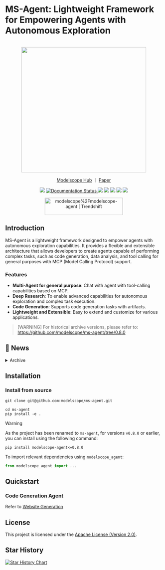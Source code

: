 <h1> MS-Agent: Lightweight Framework for Empowering Agents with Autonomous Exploration</h1>

<p align="center">
    <br>
    <img src="https://modelscope.oss-cn-beijing.aliyuncs.com/modelscope.gif" width="400"/>
    <br>
<p>

<p align="center">
<a href="https://modelscope.cn/home">Modelscope Hub</a> ｜ <a href="https://arxiv.org/abs/2309.00986">Paper</a>
<br>
</p>

<p align="center">
<img src="https://img.shields.io/badge/python-%E2%89%A53.8-5be.svg">
<a href='https://modelscope-agent.readthedocs.io/en/latest/?badge=latest'>
    <img src='https://readthedocs.org/projects/modelscope-agent/badge/?version=latest' alt='Documentation Status' />
</a>
<a href="https://github.com/modelscope/modelscope-agent/actions?query=branch%3Amaster+workflow%3Acitest++"><img src="https://img.shields.io/github/actions/workflow/status/modelscope/modelscope-agent/citest.yaml?branch=master&logo=github&label=CI"></a>
<a href="https://github.com/modelscope/modelscope-agent/blob/main/LICENSE"><img src="https://img.shields.io/github/license/modelscope/modelscope-agent"></a>
<a href="https://github.com/modelscope/modelscope-agent/pulls"><img src="https://img.shields.io/badge/PR-welcome-55EB99.svg"></a>
<a href="https://pypi.org/project/modelscope-agent/"><img src="https://badge.fury.io/py/modelscope-agent.svg"></a>
<a href="https://pepy.tech/project/modelscope-agent"><img src="https://pepy.tech/badge/modelscope-agent"></a>
</p>

<p align="center">
<a href="https://trendshift.io/repositories/323" target="_blank"><img src="https://trendshift.io/api/badge/repositories/323" alt="modelscope%2Fmodelscope-agent | Trendshift" style="width: 250px; height: 55px;" width="250" height="55"/></a>
</p>

## Introduction

MS-Agent is a lightweight framework designed to empower agents with autonomous exploration capabilities. It provides a flexible and extensible architecture that allows developers to create agents capable of performing complex tasks, such as code generation, data analysis, and tool calling for general purposes with MCP (Model Calling Protocol) support.

### Features

- **Multi-Agent for general purpose**: Chat with agent with tool-calling capabilities based on MCP.
- **Deep Research**: To enable advanced capabilities for autonomous exploration and complex task execution.
- **Code Generation**: Supports code generation tasks with artifacts.
- **Lightweight and Extensible**: Easy to extend and customize for various applications.


> [WARNING] For historical archive versions, please refer to: https://github.com/modelscope/ms-agent/tree/0.8.0


## 🎉 News


<details><summary>Archive</summary>

* 🔥🔥🔥Aug 8, 2024: A new graph based code generation tool [CodexGraph](https://arxiv.org/abs/2408.03910) is released by Modelscope-Agent, it has been proved effective and versatile on various code related tasks, please check [example](https://github.com/modelscope/modelscope-agent/tree/master/apps/codexgraph_agent).
* 🔥🔥Aug 1, 2024: A high efficient and reliable Data Science Assistant is running on Modelscope-Agent, please find detail in [example](https://github.com/modelscope/modelscope-agent/tree/master/apps/datascience_assistant).
* 🔥July 17, 2024: Parallel tool calling on Modelscope-Agent-Server, please find detail in [doc](https://github.com/modelscope/modelscope-agent/blob/master/modelscope_agent_servers/README.md).
* 🔥June 17, 2024: Upgrading RAG flow based on LLama-index, allow user to hybrid search knowledge by different strategies and modalities, please find detail in [doc](https://github.com/modelscope/modelscope-agent/blob/master/modelscope_agent/rag/README_zh.md).
* 🔥June 6, 2024: With [Modelscope-Agent-Server](https://github.com/modelscope/modelscope-agent/blob/master/modelscope_agent_servers/README.md), **Qwen2** could be used by OpenAI SDK with tool calling ability, please find detail in [doc](https://github.com/modelscope/modelscope-agent/blob/master/docs/llms/qwen2_tool_calling.md).
* 🔥June 4, 2024: Modelscope-Agent supported Mobile-Agent-V2[arxiv](https://arxiv.org/abs/2406.01014)，based on Android Adb Env, please check in the [application](https://github.com/modelscope/modelscope-agent/tree/master/apps/mobile_agent).
* 🔥May 17, 2024: Modelscope-Agent supported multi-roles room chat in the [gradio](https://github.com/modelscope/modelscope-agent/tree/master/apps/multi_roles_chat_room).
* May 14, 2024: Modelscope-Agent supported image input in `RolePlay` agents with latest OpenAI model `GPT-4o`. Developers can experience this feature by specifying the `image_url` parameter.
* May 10, 2024: Modelscope-Agent launched a user-friendly `Assistant API`, and also provided a `Tools API` that executes utilities in isolated, secure containers, please find the [document](https://github.com/modelscope/modelscope-agent/blob/master/modelscope_agent_servers/)
* Apr 12, 2024: The [Ray](https://docs.ray.io/en/latest/) version of multi-agent solution is on modelscope-agent, please find the [document](https://github.com/modelscope/modelscope-agent/blob/master/modelscope_agent/multi_agents_utils/README.md)
* Mar 15, 2024: Modelscope-Agent and the [AgentFabric](https://github.com/modelscope/modelscope-agent/tree/master/apps/agentfabric) (opensource version for GPTs) is running on the production environment of [modelscope studio](https://modelscope.cn/studios/agent).
* Feb 10, 2024: In Chinese New year, we upgrade the modelscope agent to version v0.3 to facilitate developers to customize various types of agents more conveniently through coding and make it easier to make multi-agent demos. For more details, you can refer to [#267](https://github.com/modelscope/modelscope-agent/pull/267) and [#293](https://github.com/modelscope/modelscope-agent/pull/293) .
* Nov 26, 2023: [AgentFabric](https://github.com/modelscope/modelscope-agent/tree/master/apps/agentfabric) now supports collaborative use in ModelScope's [Creation Space](https://modelscope.cn/studios/modelscope/AgentFabric/summary), allowing for the sharing of custom applications in the Creation Space. The update also includes the latest [GTE](https://modelscope.cn/models/damo/nlp_gte_sentence-embedding_chinese-base/summary) text embedding integration.
* Nov 17, 2023: [AgentFabric](https://github.com/modelscope/modelscope-agent/tree/master/apps/agentfabric) released, which is an interactive framework to facilitate creation of agents tailored to various real-world applications.
* Oct 30, 2023: [Facechain Agent](https://modelscope.cn/studios/CVstudio/facechain_agent_studio/summary) released a local version of the Facechain Agent that can be run locally. For detailed usage instructions, please refer to [Facechain Agent](#facechain-agent).
* Oct 25, 2023: [Story Agent](https://modelscope.cn/studios/damo/story_agent/summary) released a local version of the Story Agent for generating storybook illustrations. It can be run locally. For detailed usage instructions, please refer to [Story Agent](#story-agent).
* Sep 20, 2023: [ModelScope GPT](https://modelscope.cn/studios/damo/ModelScopeGPT/summary) offers a local version through gradio that can be run locally. You can navigate to the demo/msgpt/ directory and execute `bash run_msgpt.sh`.
* Sep 4, 2023: Three demos, [demo_qwen](demo/demo_qwen_agent.ipynb), [demo_retrieval_agent](demo/demo_retrieval_agent.ipynb) and [demo_register_tool](demo/demo_register_new_tool.ipynb), have been added, along with detailed tutorials provided.
* Sep 2, 2023: The [preprint paper](https://arxiv.org/abs/2309.00986) associated with this project was published.
* Aug 22, 2023: Support accessing various AI model APIs using ModelScope tokens.
* Aug 7, 2023: The initial version of the modelscope-agent repository was released.

</details>



## Installation

### Install from source

```shell
git clone git@github.com:modelscope/ms-agent.git

cd ms-agent
pip install -e .
```



> [!WARNING]
> As the project has been renamed to `ms-agent`, for versions `v0.8.0` or earlier, you can install using the following command:
> ```shell
> pip install modelscope-agent<=0.8.0
> ```
> To import relevant dependencies using `modelscope_agent`:
> ``` python
> from modelscope_agent import ...
> ```


## Quickstart

### Code Generation Agent
Refer to [Website Generation](projects/code_scratch/README.md)




## License

This project is licensed under the [Apache License (Version 2.0)](https://github.com/modelscope/modelscope/blob/master/LICENSE).

## Star History

[![Star History Chart](https://api.star-history.com/svg?repos=modelscope/modelscope-agent&type=Date)](https://star-history.com/#modelscope/modelscope-agent&Date)

